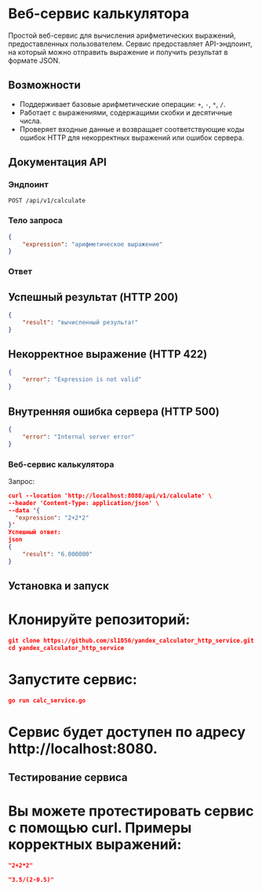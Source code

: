 # Веб-сервис калькулятора

Простой веб-сервис для вычисления арифметических выражений, предоставленных пользователем. Сервис предоставляет API-эндпоинт, на который можно отправить выражение и получить результат в формате JSON.

## Возможности

- Поддерживает базовые арифметические операции: `+`, `-`, `*`, `/`.
- Работает с выражениями, содержащими скобки и десятичные числа.
- Проверяет входные данные и возвращает соответствующие коды ошибок HTTP для некорректных выражений или ошибок сервера.

## Документация API

### Эндпоинт

`POST /api/v1/calculate`

### Тело запроса

```json
{
    "expression": "арифметическое выражение"
}
```

### Ответ
## Успешный результат (HTTP 200)
``` json
{
    "result": "вычисленный результат"
}
```
## Некорректное выражение (HTTP 422)
``` json
{
    "error": "Expression is not valid"
}
```
## Внутренняя ошибка сервера (HTTP 500)
``` json
{
    "error": "Internal server error"
}
```

### Веб-сервис калькулятора
Запрос:
```json
curl --location 'http://localhost:8080/api/v1/calculate' \
--header 'Content-Type: application/json' \
--data '{
  "expression": "2+2*2"
}'
Успешный ответ:
json
{
    "result": "6.000000"
}
```

## Установка и запуск
# Клонируйте репозиторий:

```json
git clone https://github.com/sl1056/yandex_calculator_http_service.git
cd yandex_calculator_http_service
```


# Запустите сервис:

```json
go run calc_service.go
```

# Сервис будет доступен по адресу http://localhost:8080.

## Тестирование сервиса
# Вы можете протестировать сервис с помощью curl. Примеры корректных выражений:
``` json
"2+2*2"

"3.5/(2-0.5)"

```

